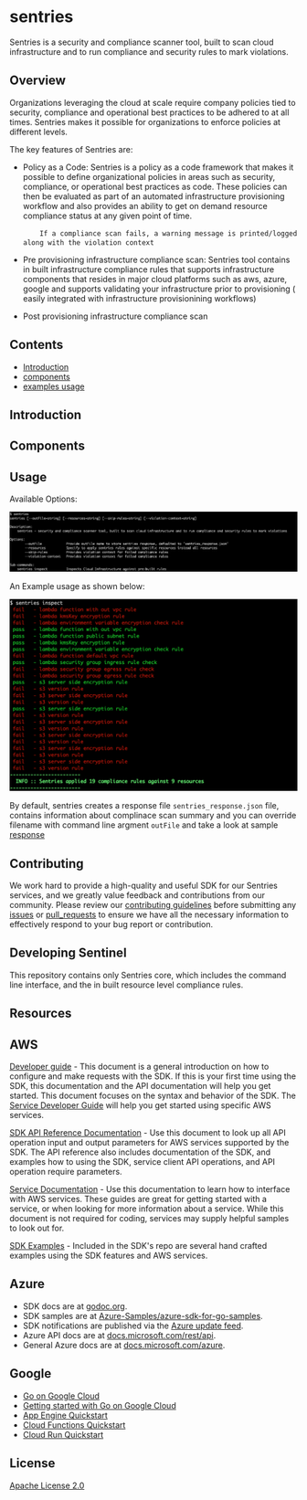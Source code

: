 # sentries

Sentries is a security and compliance scanner tool, built to scan cloud infrastructure and to run compliance and security rules to mark violations.


## Overview

Organizations leveraging the cloud at scale require company policies tied to security, compliance and operational best practices to be adhered to at all times. Sentries makes it possible for organizations to enforce policies at different levels.

The key features of Sentries are:

* Policy as a Code: Sentries is a policy as a code framework that makes it possible to define organizational policies in areas such as security, compliance, or operational best practices as code. These policies can then be evaluated as part of an automated infrastructure provisioning workflow and also provides an ability to get on demand resource compliance status at any given point of time.

	```
		If a compliance scan fails, a warning message is printed/logged along with the violation context
	```

* Pre provisioning infrastructure compliance scan: Sentries tool contains in built infrastructure compliance rules that supports infrastructure components that resides in major cloud platforms such as aws, azure, google and supports validating your infrastructure prior to provisioning ( easily integrated with infrastructure provisionining workflows)
	
* Post provisioning infrastructure compliance scan


Contents
-----------
* [Introduction](#introduction)
* [components](#components)
* [examples usage](#example_usage)


<a name="introduction"></a>
## Introduction

<a name="components"></a>
## Components

<a name="example_usage"></a>
## Usage

Available Options:

![usage](docs/images/Screen%20Shot%202021-07-04%20at%207.00.13%20PM.png)

An Example usage as shown below:

![example_run](docs/images/example_run.png)

By default, sentries creates a response file `sentries_response.json` file, contains information about complinace scan summary and you can override filename with command line argment `outFile` and take a look at sample [response](sentries_response.json)





## Contributing

We work hard to provide a high-quality and useful SDK for our Sentries services, and we greatly value feedback and contributions from our community. Please review our [contributing guidelines](./CONTRIBUTING.md) before submitting any [issues](https://github.com/krishnachaitanya-1710/sentries/issues) or [pull_requests](https://github.com/krishnachaitanya-1710/sentries/pulls) to ensure we have all the necessary information to effectively respond to your bug report or contribution.


Developing Sentinel
--------------------

This repository contains only Sentries core, which includes the command line interface, and the in built resource level compliance rules.


Resources
----------

AWS
-------

[Developer guide](https://docs.aws.amazon.com/sdk-for-go/v1/developer-guide/welcome.html) - This document
is a general introduction on how to configure and make requests with the SDK.
If this is your first time using the SDK, this documentation and the API
documentation will help you get started. This document focuses on the syntax
and behavior of the SDK. The [Service Developer Guide](https://aws.amazon.com/documentation/)
will help you get started using specific AWS services.

[SDK API Reference Documentation](https://docs.aws.amazon.com/sdk-for-go/api/) - Use this
document to look up all API operation input and output parameters for AWS
services supported by the SDK. The API reference also includes documentation of
the SDK, and examples how to using the SDK, service client API operations, and
API operation require parameters.

[Service Documentation](https://aws.amazon.com/documentation/) - Use this
documentation to learn how to interface with AWS services. These guides are
great for getting started with a service, or when looking for more
information about a service. While this document is not required for coding,
services may supply helpful samples to look out for.

[SDK Examples](https://github.com/aws/aws-sdk-go/tree/main/example) -
Included in the SDK's repo are several hand crafted examples using the SDK
features and AWS services.

Azure
----------

- SDK docs are at [godoc.org](https://godoc.org/github.com/Azure/azure-sdk-for-go/).
- SDK samples are at [Azure-Samples/azure-sdk-for-go-samples](https://github.com/Azure-Samples/azure-sdk-for-go-samples).
- SDK notifications are published via the [Azure update feed](https://azure.microsoft.com/updates/).
- Azure API docs are at [docs.microsoft.com/rest/api](https://docs.microsoft.com/rest/api/).
- General Azure docs are at [docs.microsoft.com/azure](https://docs.microsoft.com/azure).


Google
----------

- [Go on Google Cloud](https://cloud.google.com/go/home)
- [Getting started with Go on Google Cloud](https://cloud.google.com/go/getting-started)
- [App Engine Quickstart](https://cloud.google.com/appengine/docs/standard/go/quickstart)
- [Cloud Functions Quickstart](https://cloud.google.com/functions/docs/quickstart-go)
- [Cloud Run Quickstart](https://cloud.google.com/run/docs/quickstarts/build-and-deploy#go)


License
-----------
[Apache License 2.0](https://github.com/krishnachaitanya-1710/sentries/blob/main/LICENSE)
